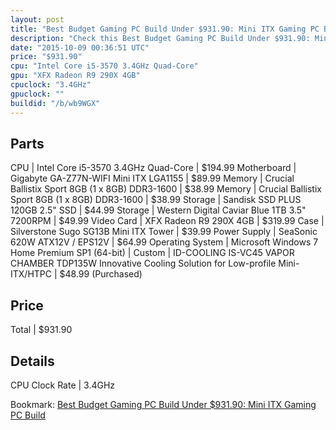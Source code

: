 ```yaml
---
layout: post
title: "Best Budget Gaming PC Build Under $931.90: Mini ITX Gaming PC Build"
description: "Check this Best Budget Gaming PC Build Under $931.90: Mini ITX Gaming PC Build. CPU: Intel Core i5-3570 3.4GHz Quad-Core, Motherboard: Gigabyte GA-Z77N-WIFI Mini ITX LGA11"
date: "2015-10-09 00:36:51 UTC"
price: "$931.90"
cpu: "Intel Core i5-3570 3.4GHz Quad-Core"
gpu: "XFX Radeon R9 290X 4GB"
cpuclock: "3.4GHz"
gpuclock: ""
buildid: "/b/wb9WGX"
---
```


## Parts

CPU | Intel Core i5-3570 3.4GHz Quad-Core | $194.99
Motherboard | Gigabyte GA-Z77N-WIFI Mini ITX LGA1155 | $89.99
Memory | Crucial Ballistix Sport 8GB (1 x 8GB) DDR3-1600 | $38.99
Memory | Crucial Ballistix Sport 8GB (1 x 8GB) DDR3-1600 | $38.99
Storage | Sandisk SSD PLUS 120GB 2.5" SSD | $44.99
Storage | Western Digital Caviar Blue 1TB 3.5" 7200RPM | $49.99
Video Card | XFX Radeon R9 290X 4GB | $319.99
Case | Silverstone Sugo SG13B Mini ITX Tower | $39.99
Power Supply | SeaSonic 620W ATX12V / EPS12V | $64.99
Operating System | Microsoft Windows 7 Home Premium SP1 (64-bit) | 
Custom | ID-COOLING IS-VC45 VAPOR CHAMBER TDP135W Innovative Cooling Solution for Low-profile Mini-ITX/HTPC | $48.99 (Purchased)

## Price

Total | $931.90

## Details

CPU Clock Rate | 3.4GHz

Bookmark: [Best Budget Gaming PC Build Under $931.90: Mini ITX Gaming PC Build](http://pcbuilders.github.io/2015/10/09/best-budget-gaming-pc-build-under-931-dollars-dot-90-mini-itx-gaming-pc-build/)